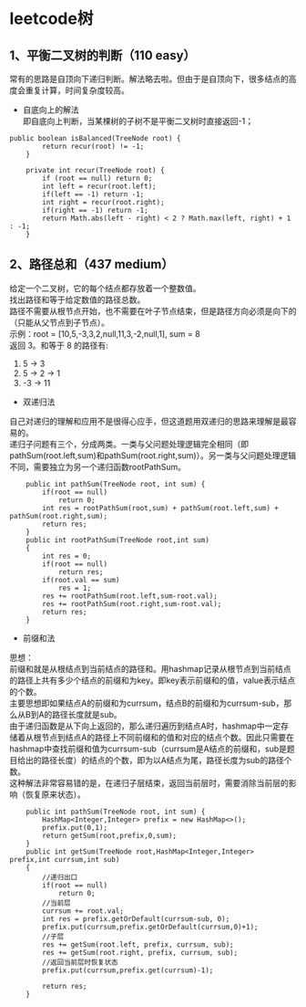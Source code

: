 leetcode树
===
1、平衡二叉树的判断（110 easy）
---
常有的思路是自顶向下递归判断。解法略去啦。但由于是自顶向下，很多结点的高度会重复计算，时间复杂度较高。<br>
* 自底向上的解法<br>
即自底向上判断，当某棵树的子树不是平衡二叉树时直接返回-1；
```
public boolean isBalanced(TreeNode root) {
        return recur(root) != -1;
    }

    private int recur(TreeNode root) {
        if (root == null) return 0;
        int left = recur(root.left);
        if(left == -1) return -1;
        int right = recur(root.right);
        if(right == -1) return -1;
        return Math.abs(left - right) < 2 ? Math.max(left, right) + 1 : -1;
    }
  ```
2、路径总和（437 medium）
---
给定一个二叉树，它的每个结点都存放着一个整数值。<br>
找出路径和等于给定数值的路径总数。<br>
路径不需要从根节点开始，也不需要在叶子节点结束，但是路径方向必须是向下的（只能从父节点到子节点）。<br>
示例：root = [10,5,-3,3,2,null,11,3,-2,null,1], sum = 8 <br>
返回 3。和等于 8 的路径有:<br>
1.  5 -> 3 <br>
2.  5 -> 2 -> 1 <br>
3.  -3 -> 11 <br>

* 双递归法<br>

自己对递归的理解和应用不是很得心应手，但这道题用双递归的思路来理解是最容易的。<br>
递归子问题有三个，分成两类。一类与父问题处理逻辑完全相同（即pathSum(root.left,sum)和pathSum(root.right,sum)）。另一类与父问题处理逻辑不同，需要独立为另一个递归函数rootPathSum。<br>
```
    public int pathSum(TreeNode root, int sum) {
        if(root == null)
            return 0;
        int res = rootPathSum(root,sum) + pathSum(root.left,sum) + pathSum(root.right,sum); 
        return res;
    }
    public int rootPathSum(TreeNode root,int sum)
    {
        int res = 0;
        if(root == null)
            return res;
        if(root.val == sum)
            res = 1;
        res += rootPathSum(root.left,sum-root.val);
        res += rootPathSum(root.right,sum-root.val);
        return res;
    }
```
* 前缀和法<br>

思想：<br>
前缀和就是从根结点到当前结点的路径和。用hashmap记录从根节点到当前结点的路径上共有多少个结点的前缀和为key。即key表示前缀和的值，value表示结点的个数。<br>
主要思想即如果结点A的前缀和为currsum，结点B的前缀和为currsum-sub，那么从B到A的路径长度就是sub。<br>
由于递归函数是从下向上返回的，那么递归遍历到结点A时，hashmap中一定存储着从根节点到结点A的路径上不同前缀和的值和对应的结点个数。因此只需要在hashmap中查找前缀和值为currsum-sub（currsum是A结点的前缀和，sub是题目给出的路径长度）的结点的个数，即为以A结点为尾，路径长度为sub的路径个数。<br>
这种解法非常容易错的是，在递归子层结束，返回当前层时，需要消除当前层的影响（恢复原来状态）。<br>
```
    public int pathSum(TreeNode root, int sum) {
        HashMap<Integer,Integer> prefix = new HashMap<>();
        prefix.put(0,1);
        return getSum(root,prefix,0,sum);
    }
    public int getSum(TreeNode root,HashMap<Integer,Integer> prefix,int currsum,int sub)
    {
        //递归出口
        if(root == null)
            return 0;
        //当前层
        currsum += root.val;
        int res = prefix.getOrDefault(currsum-sub, 0);
        prefix.put(currsum,prefix.getOrDefault(currsum,0)+1);
        //子层
        res += getSum(root.left, prefix, currsum, sub);
        res += getSum(root.right, prefix, currsum, sub);
        //返回当前层时恢复状态
        prefix.put(currsum,prefix.get(currsum)-1);

        return res;
    }
```

  
  

